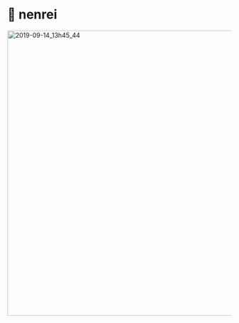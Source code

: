 # :beers: nenrei

<img width="640" alt="2019-09-14_13h45_44" src="https://user-images.githubusercontent.com/52094761/64903543-01159000-d6f6-11e9-86f9-8062989485ef.png">

